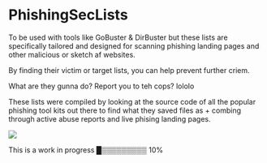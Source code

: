 # PhishingSecLists
To be used with tools like GoBuster & DirBuster but these lists are specifically tailored and designed for scanning phishing landing pages and other malicious or sketch af websites.

By finding their victim or target lists, you can help prevent further criem. 

What are they gunna do? Report you to teh cops? lololo

These lists were compiled by looking at the source code of all the popular phishing tool kits out there to find what they saved files as + combing through active abuse reports and live phising landing pages.

![](https://i.giphy.com/media/hQL0xnCrnT3jXn8RJc/giphy.webp)

This is a work in progress █▒▒▒▒▒▒▒▒▒ 10%
